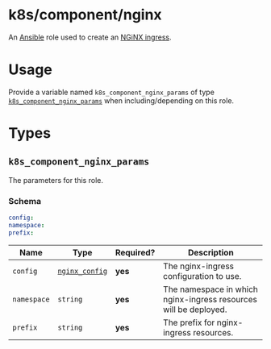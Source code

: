 # k8s/component/nginx

An [Ansible](https://www.ansible.com) role used to create an
[NGiNX ingress](https://kubernetes.github.io/ingress-nginx).

# Usage

Provide a variable named `k8s_component_nginx_params` of type
[`k8s_component_nginx_params`](#k8s_component_nginx_params) when including/depending on this role.

# Types

## `k8s_component_nginx_params`

The parameters for this role.

### Schema

```yaml
config:
namespace:
prefix:
```

| Name        | Type                                                                                     | Required? | Description                                                      |
|-------------|------------------------------------------------------------------------------------------|-----------|------------------------------------------------------------------|
| `config`    | [`nginx_config`](https://github.com/helm/charts/tree/stable/nginx-ingress#configuration) | **yes**   | The nginx-ingress configuration to use.                          |
| `namespace` | `string`                                                                                 | **yes**   | The namespace in which nginx-ingress resources will be deployed. |
| `prefix`    | `string`                                                                                 | **yes**   | The prefix for nginx-ingress resources.                          |
